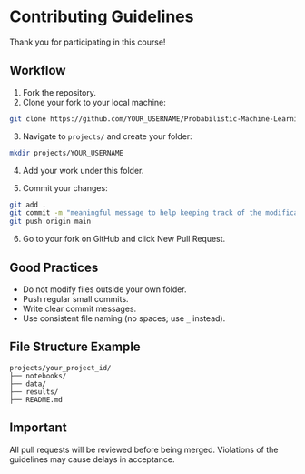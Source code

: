 
# Contributing Guidelines

Thank you for participating in this course!

## Workflow

1. Fork the repository.
2. Clone your fork to your local machine:

```bash
git clone https://github.com/YOUR_USERNAME/Probabilistic-Machine-Learning_lecture-PROJECTS.git
```

3. Navigate to `projects/` and create your folder:

```bash
mkdir projects/YOUR_USERNAME
```

4. Add your work under this folder.

5. Commit your changes:

```bash
git add .
git commit -m "meaningful message to help keeping track of the modifications/additions"
git push origin main
```

6. Go to your fork on GitHub and click New Pull Request.

## Good Practices

- Do not modify files outside your own folder.
- Push regular small commits.
- Write clear commit messages.
- Use consistent file naming (no spaces; use `_` instead).

## File Structure Example

```
projects/your_project_id/
├── notebooks/
├── data/
├── results/
├── README.md
```

## Important

All pull requests will be reviewed before being merged. Violations of the guidelines may cause delays in acceptance.
